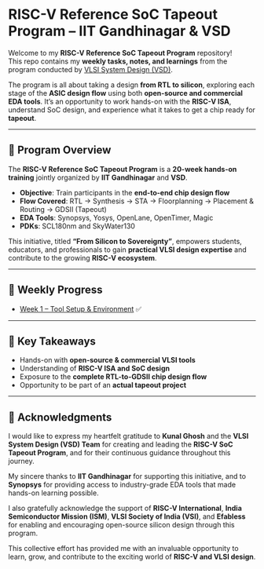 # RISC-V Reference SoC Tapeout Program – IIT Gandhinagar & VSD

Welcome to my **RISC-V Reference SoC Tapeout Program** repository!  
This repo contains my **weekly tasks, notes, and learnings** from the program conducted by [VLSI System Design (VSD)](https://www.vlsisystemdesign.com/).

The program is all about taking a design **from RTL to silicon**, exploring each stage of the **ASIC design flow** using both **open-source and commercial EDA tools**. It’s an opportunity to work hands-on with the **RISC-V ISA**, understand SoC design, and experience what it takes to get a chip ready for **tapeout**. 

---

## 📌 Program Overview
The **RISC-V Reference SoC Tapeout Program** is a **20-week hands-on training** jointly organized by **IIT Gandhinagar** and **VSD**.  

- **Objective**: Train participants in the **end-to-end chip design flow**  
- **Flow Covered**: RTL → Synthesis → STA → Floorplanning → Placement & Routing → GDSII (Tapeout)  
- **EDA Tools**: Synopsys, Yosys, OpenLane, OpenTimer, Magic  
- **PDKs**: SCL180nm and SkyWater130  

This initiative, titled **“From Silicon to Sovereignty”**, empowers students, educators, and professionals to gain **practical VLSI design expertise** and contribute to the growing **RISC-V ecosystem**.

---

## 📂 Weekly Progress

- [Week 1 – Tool Setup & Environment](Week1/README.md) ✅  
---

## 🚀 Key Takeaways
- Hands-on with **open-source & commercial VLSI tools**  
- Understanding of **RISC-V ISA and SoC design**  
- Exposure to the **complete RTL-to-GDSII chip design flow**  
- Opportunity to be part of an **actual tapeout project**  

---
## 🙏 Acknowledgments

I would like to express my heartfelt gratitude to **Kunal Ghosh** and the **VLSI System Design (VSD) Team** for creating and leading the **RISC-V SoC Tapeout Program**, and for their continuous guidance throughout this journey.  

My sincere thanks to **IIT Gandhinagar** for supporting this initiative, and to **Synopsys** for providing access to industry-grade EDA tools that made hands-on learning possible.  

I also gratefully acknowledge the support of **RISC-V International**, **India Semiconductor Mission (ISM)**, **VLSI Society of India (VSI)**, and **Efabless** for enabling and encouraging open-source silicon design through this program.  

This collective effort has provided me with an invaluable opportunity to learn, grow, and contribute to the exciting world of **RISC-V and VLSI design**.

